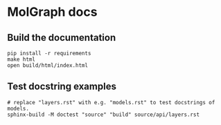 # MolGraph docs

## Build the documentation

```
pip install -r requirements
make html
open build/html/index.html
```

## Test docstring examples

```
# replace "layers.rst" with e.g. "models.rst" to test docstrings of models.
sphinx-build -M doctest "source" "build" source/api/layers.rst 
```
